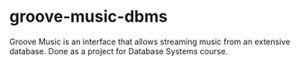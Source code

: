 # groove-music-dbms
Groove Music is an interface that allows streaming music from an extensive database. Done as a project for Database Systems course.
